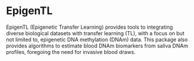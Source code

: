 # EpigenTL
EpigenTL (Epigenetic Transfer Learning) provides tools to integrating diverse biological datasets with transfer learning (TL), with a focus on but not limited to, epigenetic DNA methylation (DNAm) data. This package also provides algorithms to estimate blood DNAm biomarkers from saliva DNAm profiles, foregoing the need for invasive blood draws. 
